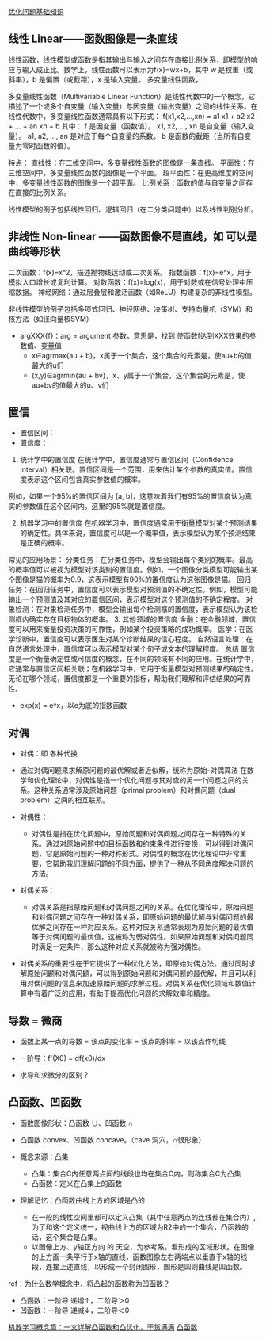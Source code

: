 

[优化问题基础知识](https://blog.csdn.net/qq_42980908/article/details/137782925)

## 线性 Linear——函数图像是一条直线
线性函数，线性模型或函数是指其输出与输入之间存在直接比例关系，即模型的响应与输入成正比。数学上，线性函数可以表示为f(x)=wx+b，其中 w 是权重（或斜率），b 是偏置（或截距），x 是输入变量。
多变量线性函数，

多变量线性函数（Multivariable Linear Function）是线性代数中的一个概念，它描述了一个或多个自变量（输入变量）与因变量（输出变量）之间的线性关系。在线性代数中，多变量线性函数通常具有以下形式：
f(x1,x2,...,xn) = a1 x1 + a2 x2 + ... + an xn + b
其中：
f 是因变量（函数值）。
x1, x2, ..., xn 是自变量（输入变量）。
a1, a2, ..., an 是对应于每个自变量的系数。
b 是函数的截距（当所有自变量为零时函数的值）。

特点：
直线性：在二维空间中，多变量线性函数的图像是一条直线。
平面性：在三维空间中，多变量线性函数的图像是一个平面。
超平面性：在更高维度的空间中，多变量线性函数的图像是一个超平面。
比例关系：函数的值与自变量之间存在直接的比例关系。


线性模型的例子包括线性回归、逻辑回归（在二分类问题中）以及线性判别分析。

## 非线性 Non-linear ——函数图像不是直线，如 可以是曲线等形状

二次函数：f(x)=x^2，描述抛物线运动或二次关系。
指数函数：f(x)=e^x，用于模拟人口增长或复利计算。
对数函数：f(x)=log(x)，用于对数或在信号处理中压缩数据。
神经网络：通过层叠层和激活函数（如ReLU）构建复杂的非线性模型。

非线性模型的例子包括多项式回归、神经网络、决策树、支持向量机（SVM）和核方法（如径向量核SVM）


- argXXX{f}：arg = argument 参数，意思是，找到 使函数f达到XXX效果的参数值、变量值
  - x∈agrmax{au + b}，x属于一个集合，这个集合的元素是，使au+b的值最大的u们
  - (x,y)∈agrmin{au + bv}，x、y属于一个集合，这个集合的元素是，使au+bv的值最大的u、v们


## 置信
- 置信区间：
- 置信度：
1. 统计学中的置信度
在统计学中，置信度通常与置信区间（Confidence Interval）相关联。置信区间是一个范围，用来估计某个参数的真实值。置信度表示这个区间包含真实参数值的概率。

例如，如果一个95%的置信区间为 [a, b]，这意味着我们有95%的置信度认为真实的参数值在这个区间内。这里的95%就是置信度。

2. 机器学习中的置信度
在机器学习中，置信度通常用于衡量模型对某个预测结果的确定性。具体来说，置信度可以是一个概率值，表示模型认为某个预测结果是正确的概率。

常见的应用场景：
分类任务：在分类任务中，模型会输出每个类别的概率。最高的概率值可以被视为模型对该类别的置信度。例如，一个图像分类模型可能输出某个图像是猫的概率为0.9，这表示模型有90%的置信度认为这张图像是猫。
回归任务：在回归任务中，置信度可以表示模型对预测值的不确定性。例如，模型可能输出一个预测值及其对应的置信区间，表示模型对这个预测值的不确定程度。
对象检测：在对象检测任务中，模型会输出每个检测框的置信度，表示模型认为该检测框内确实存在目标物体的概率。
3. 其他领域的置信度
金融：在金融领域，置信度可以用来衡量投资决策的可靠性，例如某个投资策略的成功概率。
医学：在医学诊断中，置信度可以表示医生对某个诊断结果的信心程度。
自然语言处理：在自然语言处理中，置信度可以表示模型对某个句子或文本的理解程度。
总结
置信度是一个衡量确定性或可信度的概念，在不同的领域有不同的应用。在统计学中，它通常与置信区间相关联；在机器学习中，它用于衡量模型对预测结果的确定性。无论在哪个领域，置信度都是一个重要的指标，帮助我们理解和评估结果的可靠性。

- exp(x) = e^x，以e为底的指数函数

## 对偶
- 对偶：即 各种代换
- 通过对偶问题来求解原问题的最优解或者近似解，统称为原始-对偶算法
在数学和优化理论中，对偶性是指一个优化问题与其对应的另一个问题之间的关系。这种关系通常涉及原始问题（primal problem）和对偶问题（dual problem）之间的相互联系。

- 对偶性：
  - 对偶性是指在优化问题中，原始问题和对偶问题之间存在一种特殊的关系。通过对原始问题中的目标函数和约束条件进行变换，可以得到对偶问题，它是原始问题的一种对称形式。对偶性的概念在优化理论中非常重要，它帮助我们理解问题的不同方面，提供了一种从不同角度解决问题的方法。

- 对偶关系：
  - 对偶关系是指原始问题和对偶问题之间的关系。在优化理论中，原始问题和对偶问题之间存在一种对偶关系，即原始问题的最优解与对偶问题的最优解之间存在一种对应关系。这种对应关系通常表现为原始问题的最优值等于对偶问题的最优值，这被称为弱对偶性。如果原始问题和对偶问题同时满足一定条件，那么这种对应关系就被称为强对偶性。

- 对偶关系的重要性在于它提供了一种优化方法，即原始对偶方法。通过同时求解原始问题和对偶问题，可以得到原始问题和对偶问题的最优解，并且可以利用对偶问题的信息来加速原始问题的求解过程。对偶关系在优化领域和数值计算中有着广泛的应用，有助于提高优化问题的求解效率和精度。


## 导数 = 微商
- 函数上某一点的导数 = 该点的变化率 = 该点的斜率 = 以该点作切线
- 一阶导：f'(X0) = df(x0)/dx

- 求导和求微分的区别？


## 凸函数、凹函数
- 函数图像形状：凸函数 ∪、凹函数 ∩
- 凸函数 convex、凹函数 concave。（cave 洞穴，∩很形象）

- 概念来源：凸集
  - 凸集：集合C内任意两点间的线段也均在集合C内，则称集合C为凸集
  - 凸函数：定义在凸集上的函数

- 理解记忆：凸函数曲线上方的区域是凸的
  - 在一般的线性空间里都可以定义凸集（其中任意两点的连线都在集合内）,为了和这个定义统一，视曲线上方的区域为R2中的一个集合，凸函数的话，这个集合是凸集。
  - 以图像上方、y轴正方向 的 天空，为参考系，看形成的区域形状。在图像的上方画一条平行于x轴的直线，函数图像左右两端点以垂直于x轴的线段，连接上述直线，以形成一个封闭图形，图形是凹则曲线是凹函数。

ref：[为什么数学概念中，将凸起的函数称为凹函数？](https://www.zhihu.com/question/20014186)




- 凸函数：一阶导 递增↑，二阶导＞0
- 凹函数：一阶导 递减↓，二阶导＜0


[机器学习概念篇：一文详解凸函数和凸优化，干货满满](https://cloud.tencent.com/developer/news/335461)
[凸函数](https://mp.weixin.qq.com/s?__biz=MzIxODY0MjIxMQ==&mid=2247493868&idx=1&sn=915d644376bed85a1b476fb78ee0cd08&chksm=97e5caa0a09243b6adf14083fd024d9ba21b0844c8466d9e0035322b4f7cfa48f44fa5ced01e&scene=27)


